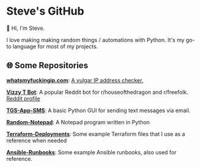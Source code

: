 # Steve's GitHub

 👋 Hi, I'm Steve.  
 
I love making making random things / automations with Python.  It's my go-to language for most of my projects. 

## 🌐 **Some Repositories**

**[whatsmyfuckingip.com](https://github.com/maester-of-bots/whatsmyfuckingip.com)**: [A vulgar IP address checker.](https://whatsmyfuckingip.com)

**[Vizzy T Bot](https://github.com/maester-of-bots/Vizzy_T_Bot)**: A popular Reddit bot for r/houseofthedragon and r/freefolk.  [Reddit profile](https://www.reddit.com/user/vizzy_t_bot/)

**[TGS-App-SMS](https://github.com/maester-of-bots/TGS-App-SMS)**: A basic Python GUI for sending text messages via email.

**[Random-Notepad](https://github.com/maester-of-bots/Random-Notepad)**: A Notepad program written in Python

**[Terraform-Deployments](https://github.com/maester-of-bots/Terraform-Deployments)**: Some example Terraform files that I use as a reference when needed

**[Ansible-Runbooks](https://github.com/maester-of-bots/Ansible-Runbooks)**:  Some example Ansible runbooks, also used for reference.
